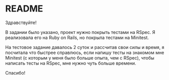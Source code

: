 # README

Здравствуйте!

В задании было указано, проект нужно покрыть тестами на RSpec.
Я реализовала его на Ruby on Rails, но покрыла тестами на Minitest.

На тестовое задание давалось 2 суток и рассчитав свои силы и время, я посчитала что быстрее справлюсь, если 
напишу тесты на знакомом мне Minitest (с которым у меня было больше опыта, чем с RSpec),
чтобы написать тесты на RSpec, мне нужно чуть больше времени.

Спасибо!